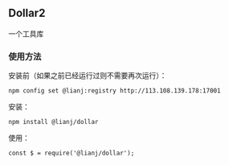 ## Dollar2

一个工具库

### 使用方法
安装前（如果之前已经运行过则不需要再次运行）：
```
npm config set @lianj:registry http://113.108.139.178:17001
```

安装：

```
npm install @lianj/dollar
```

使用：

```
const $ = require('@lianj/dollar');
```
